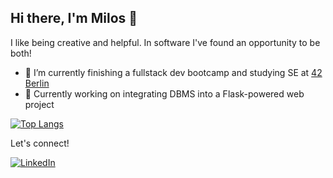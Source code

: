 ## Hi there, I'm Milos 👋

I like being creative and helpful. In software I've found an opportunity to be both!

- 🌱 I’m currently finishing a fullstack dev bootcamp and studying SE at [42 Berlin](https://42berlin.de/de/)
- 🔭 Currently working on integrating DBMS into a Flask-powered web project

[![Top Langs](https://github-readme-stats.vercel.app/api/top-langs/?username=MilosTadic01&layout=compact)](https://github.com/anuraghazra/github-readme-stats)

Let's connect!

[![LinkedIn](https://img.shields.io/badge/linkedin-%230077B5.svg?style=for-the-badge&logo=linkedin&logoColor=white)](https://www.linkedin.com/in/milo%C5%A1-tadi%C4%87-622750289/)

<!--
**MilosTadic01/MilosTadic01** is a ✨ _special_ ✨ repository because its `README.md` (this file) appears on your GitHub profile.

Here are some ideas to get you started:

- 🔭 I’m currently working on ...
- 🌱 I’m currently learning ...
- 👯 I’m looking to collaborate on ...
- 🤔 I’m looking for help with ...
- 💬 Ask me about ...
- 📫 How to reach me: ...
- 😄 Pronouns: ...
- ⚡ Fun fact: ...
-->
